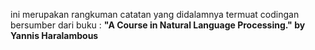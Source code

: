 ini merupakan rangkuman catatan yang didalamnya termuat codingan bersumber dari  buku : <b>"A Course in Natural Language Processing." by Yannis Haralambous</b>
